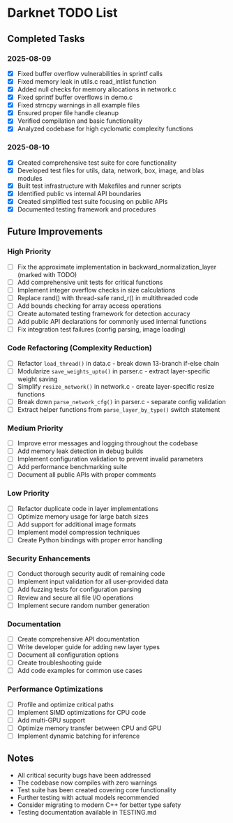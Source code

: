 # Darknet TODO List

## Completed Tasks

### 2025-08-09
- [x] Fixed buffer overflow vulnerabilities in sprintf calls
- [x] Fixed memory leak in utils.c read_intlist function
- [x] Added null checks for memory allocations in network.c
- [x] Fixed sprintf buffer overflows in demo.c
- [x] Fixed strncpy warnings in all example files
- [x] Ensured proper file handle cleanup
- [x] Verified compilation and basic functionality
- [x] Analyzed codebase for high cyclomatic complexity functions

### 2025-08-10
- [x] Created comprehensive test suite for core functionality
- [x] Developed test files for utils, data, network, box, image, and blas modules
- [x] Built test infrastructure with Makefiles and runner scripts
- [x] Identified public vs internal API boundaries
- [x] Created simplified test suite focusing on public APIs
- [x] Documented testing framework and procedures

## Future Improvements

### High Priority
- [ ] Fix the approximate implementation in backward_normalization_layer (marked with TODO)
- [ ] Add comprehensive unit tests for critical functions
- [ ] Implement integer overflow checks in size calculations
- [ ] Replace rand() with thread-safe rand_r() in multithreaded code
- [ ] Add bounds checking for array access operations
- [ ] Create automated testing framework for detection accuracy
- [ ] Add public API declarations for commonly used internal functions
- [ ] Fix integration test failures (config parsing, image loading)

### Code Refactoring (Complexity Reduction)
- [ ] Refactor `load_thread()` in data.c - break down 13-branch if-else chain
- [ ] Modularize `save_weights_upto()` in parser.c - extract layer-specific weight saving
- [ ] Simplify `resize_network()` in network.c - create layer-specific resize functions
- [ ] Break down `parse_network_cfg()` in parser.c - separate config validation
- [ ] Extract helper functions from `parse_layer_by_type()` switch statement

### Medium Priority
- [ ] Improve error messages and logging throughout the codebase
- [ ] Add memory leak detection in debug builds
- [ ] Implement configuration validation to prevent invalid parameters
- [ ] Add performance benchmarking suite
- [ ] Document all public APIs with proper comments

### Low Priority
- [ ] Refactor duplicate code in layer implementations
- [ ] Optimize memory usage for large batch sizes
- [ ] Add support for additional image formats
- [ ] Implement model compression techniques
- [ ] Create Python bindings with proper error handling

### Security Enhancements
- [ ] Conduct thorough security audit of remaining code
- [ ] Implement input validation for all user-provided data
- [ ] Add fuzzing tests for configuration parsing
- [ ] Review and secure all file I/O operations
- [ ] Implement secure random number generation

### Documentation
- [ ] Create comprehensive API documentation
- [ ] Write developer guide for adding new layer types
- [ ] Document all configuration options
- [ ] Create troubleshooting guide
- [ ] Add code examples for common use cases

### Performance Optimizations
- [ ] Profile and optimize critical paths
- [ ] Implement SIMD optimizations for CPU code
- [ ] Add multi-GPU support
- [ ] Optimize memory transfer between CPU and GPU
- [ ] Implement dynamic batching for inference

## Notes
- All critical security bugs have been addressed
- The codebase now compiles with zero warnings
- Test suite has been created covering core functionality
- Further testing with actual models recommended
- Consider migrating to modern C++ for better type safety
- Testing documentation available in TESTING.md